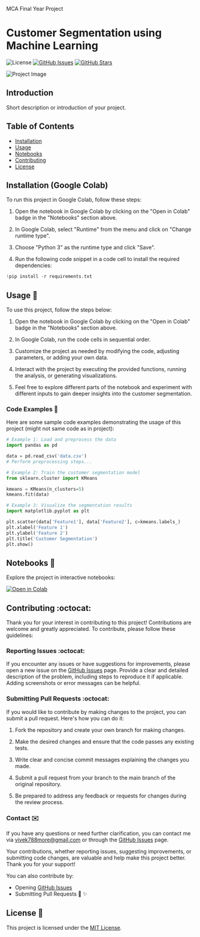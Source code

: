 
MCA Final Year Project


# Customer Segmentation using Machine Learning


![License](https://img.shields.io/badge/license-MIT-blue.svg)
[![GitHub Issues](https://img.shields.io/github/issues/your-username/your-repo)](https://github.com/your-username/your-repo/issues)
[![GitHub Stars](https://img.shields.io/github/stars/your-username/your-repo)](https://github.com/your-username/your-repo/stargazers)

![Project Image](./project_image.png)

## Introduction

Short description or introduction of your project.

## Table of Contents

- [Installation](#installation)
- [Usage](#usage)
- [Notebooks](#notebooks)
- [Contributing](#contributing)
- [License](#license)


## Installation (Google Colab)

To run this project in Google Colab, follow these steps:

1. Open the notebook in Google Colab by clicking on the "Open in Colab" badge in the "Notebooks" section above.

2. In Google Colab, select "Runtime" from the menu and click on "Change runtime type".

3. Choose "Python 3" as the runtime type and click "Save".

4. Run the following code snippet in a code cell to install the required dependencies:

```python
!pip install -r requirements.txt
````



## Usage :rocket:

To use this project, follow the steps below:

1. Open the notebook in Google Colab by clicking on the "Open in Colab" badge in the "Notebooks" section above.

2. In Google Colab, run the code cells in sequential order.

3. Customize the project as needed by modifying the code, adjusting parameters, or adding your own data.

4. Interact with the project by executing the provided functions, running the analysis, or generating visualizations.

5. Feel free to explore different parts of the notebook and experiment with different inputs to gain deeper insights into the customer segmentation.

### Code Examples :page_with_curl:

Here are some sample code examples demonstrating the usage of this project (might not same code as in project):

```python
# Example 1: Load and preprocess the data
import pandas as pd

data = pd.read_csv('data.csv')
# Perform preprocessing steps...

# Example 2: Train the customer segmentation model
from sklearn.cluster import KMeans

kmeans = KMeans(n_clusters=5)
kmeans.fit(data)

# Example 3: Visualize the segmentation results
import matplotlib.pyplot as plt

plt.scatter(data['Feature1'], data['Feature2'], c=kmeans.labels_)
plt.xlabel('Feature 1')
plt.ylabel('Feature 2')
plt.title('Customer Segmentation')
plt.show()
```
## Notebooks :notebook:

Explore the project in interactive notebooks:

[![Open in Colab](https://colab.research.google.com/assets/colab-badge.svg)](https://colab.research.google.com/github/viv1more/Customer-Segmentation/blob/main/customersegproject.ipynb)


## Contributing :octocat:

Thank you for your interest in contributing to this project! Contributions are welcome and greatly appreciated. To contribute, please follow these guidelines:

### Reporting Issues :octocat:

If you encounter any issues or have suggestions for improvements, please open a new issue on the [GitHub Issues](https://github.com/viv1more/Customer-Segmentation/issues) page. Provide a clear and detailed description of the problem, including steps to reproduce it if applicable. Adding screenshots or error messages can be helpful.

### Submitting Pull Requests :octocat:

If you would like to contribute by making changes to the project, you can submit a pull request. Here's how you can do it:

1. Fork the repository and create your own branch for making changes.

2. Make the desired changes and ensure that the code passes any existing tests.

3. Write clear and concise commit messages explaining the changes you made.

4. Submit a pull request from your branch to the main branch of the original repository.

5. Be prepared to address any feedback or requests for changes during the review process.

### Contact :envelope:

If you have any questions or need further clarification, you can contact me via [vivek788more@gmail.com](mailto:vivek788more@gmail.com) or through the [GitHub Issues](https://github.com/viv1more/Customer-Segmentation/issues) page.

Your contributions, whether reporting issues, suggesting improvements, or submitting code changes, are valuable and help make this project better. Thank you for your support!



You can also contribute by:
- Opening [GitHub Issues](https://github.com/viv1more/Customer-Segmentation/issues)
- Submitting Pull Requests
:rocket: :sparkles:

## License :memo:

This project is licensed under the [MIT License](LICENSE).
